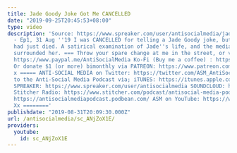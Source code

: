 ```yaml
---
title: Jade Goody Joke Got Me CANCELLED
date: "2019-09-25T20:45:53+08:00"
type: video
description: 'Source: https://www.spreaker.com/user/antisocialmedia/jade ASM Weekly
  - Ep1, 31 Aug ''19 I was CANCELLED for telling a Jade Goody joke, but tbf - she
  had just died. A satirical examination of Jade''s life, and the media circus that
  surrounded her. === Throw your spare change at me in the street, or via PAYPAL:
  https://www.paypal.me/AntiSocialMedia Ko-Fi (Buy me a coffee) : https://ko-fi.com/anti_socialmedia
  Or donate $1 (or more) bimonthly via PATREON: https://www.patreon.com/AntiSocialMedia
  x ===== ANTI-SOCIAL MEDIA on Twitter: https://twitter.com/ASM_AntiSocial Listen
  to the Anti-Social Media Podcast via; iTUNES: https://itunes.apple.com/gb/podcast/anti-social-media-podcast/id1076431995?mt=2
  SPREAKER: https://www.spreaker.com/user/antisocialmedia SOUNDCLOUD: https://soundcloud.com/antisocial_media
  Stitcher Radio: https://www.stitcher.com/podcast/antisocial-media-podcast Podbean:
  https://antisocialmediapodcast.podbean.com/ ASM on YouTube: https://www.youtube.com/c/AntiSocialMedia
  Xx ========'
publishdate: "2019-08-31T20:09:30.000Z"
url: /antisocialmedia/sc_ANjZoX1E/
providers:
  youtube:
    id: sc_ANjZoX1E
---
```

